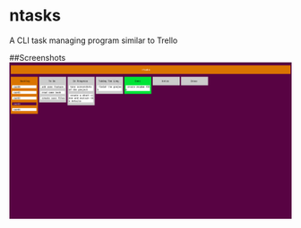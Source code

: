 # ntasks
A CLI task managing program similar to Trello

##Screenshots
![MainBoard](/images/ntasks-ss.png)
